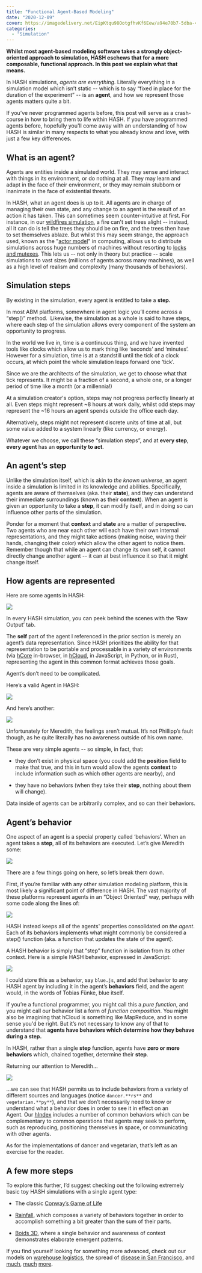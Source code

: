 ```yaml
---
title: "Functional Agent-Based Modeling"
date: "2020-12-09"
cover: https://imagedelivery.net/EipKtqu98OotgfhvKf6Eew/a94e70b7-5dba-47e6-beb6-244c5ce9f900/public
categories: 
  - "Simulation"
---
```


**Whilst most agent-based modeling software takes a strongly object-oriented approach to simulation, HASH eschews that for a more composable, functional approach. In this post we explain what that means.**

In HASH simulations, _agents are everything_. Literally everything in a simulation model which isn’t static -- which is to say “fixed in place for the duration of the experiment” -- is an **agent**, and how we represent those agents matters quite a bit.

If you’ve never programmed agents before, this post will serve as a crash-course in how to bring them to life within HASH. If you have programmed agents before, hopefully you'll come away with an understanding of how HASH is similar in many respects to what you already know and love, with just a few key differences.

## **What is an agent?**

Agents are entities inside a simulated world. They may sense and interact with things in its environment, or do nothing at all. They may learn and adapt in the face of their environment, or they may remain stubborn or inanimate in the face of existential threats.

In HASH, what an agent does is up to it. All agents are in charge of managing their own state, and any change to an agent is the result of an action it has taken. This can sometimes seem counter-intuitive at first. For instance, in our [wildfires simulation](https://hash.ai/@hash/wildfires-regrowth), a fire can't set trees alight -- instead, all it can do is tell the trees they should be on fire, and the trees then have to set themselves ablaze. But whilst this may seem strange, the approach used, known as the "[actor model](https://hash.ai/glossary/actor-model)" in computing, allows us to distribute simulations across huge numbers of machines without resorting to [locks and mutexes](https://en.wikipedia.org/wiki/Lock_(computer_science)). This lets us -- not only in theory but practice -- scale simulations to vast sizes (millions of agents across many machines), as well as a high level of realism and complexity (many thousands of behaviors).

## **Simulation steps**

By existing in the simulation, every agent is entitled to take a **step.**

In most ABM platforms, somewhere in agent logic you’ll come across a “step()” method.  Likewise, the simulation as a whole is said to have steps, where each step of the simulation allows every component of the system an opportunity to progress.

In the world we live in, time is a continuous thing, and we have invented tools like clocks which allow us to mark thing like ‘seconds’ and ‘minutes’. However for a simulation, time is at a standstill until the tick of a clock occurs, at which point the whole simulation leaps forward one ‘tick’.

Since we are the architects of the simulation, we get to choose what that tick represents. It might be a fraction of a second, a whole one, or a longer period of time like a month (or a millennia!)

At a simulation creator's option, steps may not progress perfectly linearly at all. Even steps might represent ~8 hours at work daily, whilst odd steps may represent the ~16 hours an agent spends outside the office each day.

Alternatively, steps might not represent discrete units of time at all, but some value added to a system linearly (like currency, or energy).

Whatever we choose, we call these “simulation steps”, and at **every step**, **every agent** has an **opportunity to act**.

## **An agent’s step**

Unlike the simulation itself, which is akin to _the known universe_, an agent inside a simulation is limited in its knowledge and abilities. Specifically, agents are aware of themselves (aka. their **state**), and they can understand their immediate surroundings (known as their **context**). When an agent is given an opportunity to take a **step**, it can modify itself, and in doing so can influence other parts of the simulation.

Ponder for a moment that **context** and **state** are a matter of perspective. Two agents who are near each other will each have their own internal representations, and they might take actions (making noise, waving their hands, changing their color) which allow the other agent to notice them.  Remember though that while an agent can change its own self, it cannot directly change another agent -- it can at best influence it so that it might change itself.

## **How agents are represented**

Here are some agents in HASH:

![](https://lh5.googleusercontent.com/57j9AedU5ccesB4cnBdLSPqbOiMMEQ_Uk3io2wc4av_pfnuhqFzRQA3BFvWIWzX6AiOj8DABGmTBqlOPYlj0otlBIIWsW56Pwvx3jB9IXoLWgnTxPW4v-f-lU-Gv6YujueQHGpI2)

In every HASH simulation, you can peek behind the scenes with the ‘Raw Output’ tab.

The **self** part of the agent I referenced in the prior section is merely an agent’s data representation. Since HASH prioritizes the ability for that representation to be portable and processable in a variety of environments (via [hCore](https://hash.ai/platform/core) in-browser, in [hCloud](https://hash.ai/platform/cloud), in JavaScript, in Python, or in Rust), representing the agent in this common format achieves those goals.

Agent’s don’t need to be complicated.

Here’s a valid Agent in HASH:

![](https://lh6.googleusercontent.com/jdGQVPzTL7Q1EoBjIScTtNWReYekw_4sGXMtNeLwaSMntMALCgx9a1GNimJN0DSEgNb1xDJqQFlic0WRc_t_VW1tALsmfO5nEeULBLmac9S8PO3T1DBalK2n94XeuwNk6nuEgcrQ)

And here’s another:

![](https://lh6.googleusercontent.com/Xv_VfP7PvK1fvspwx5lCDK9QSZQLxJiwhygG6ihbxX9DtNfrcHeGvPxiUvw_zmJ5ulI42dQpyrqUp4trH_ClvxIElzwvrMF46UUgN53idznWlUaB5UIQbmPONR1YIB8ATbQZo9OK)

Unfortunately for Meredith, the feelings aren’t mutual. It’s not Phillipp’s fault though, as he quite literally has no awareness outside of his own name.

These are very simple agents -- so simple, in fact, that:

- they don’t exist in physical space (you could add the **position** field to make that true, and this in turn would allow the agents **context** to include information such as which other agents are nearby), and

- they have no behaviors (when they take their **step**, nothing about them will change).

Data inside of agents can be arbitrarily complex, and so can their behaviors.

## **Agent’s behavior**

One aspect of an agent is a special property called ‘behaviors’. When an agent takes a **step**, all of its behaviors are executed. Let’s give Meredith some:

![](https://lh5.googleusercontent.com/G9xe5JCs_KMeerZOgR9OnyEuLFYfY3E2nAx-S7inAuJmHpkxtG39rtMaSl-99dPSsCbjuXfTgSyQUxgMrH0lnJezd7zGlpaRel5se2I6pxQ6AGBMEgZvnF4XgU796BXkNZ7HwjVU)

There are a few things going on here, so let’s break them down.

First, if you’re familiar with any other simulation modeling platform, this is most likely a significant point of difference in HASH. The vast majority of these platforms represent agents in an “Object Oriented” way, perhaps with some code along the lines of:

![](https://lh6.googleusercontent.com/y93wqxuDY5p1pJjoGXlAPcODUbls7ynTcwN_evV7HwnxfzCpqT5NJDmFcCpKxQZBEi3Hbl_PxOSqpm_iwGLTzY9DKRANACwOD-LalEo1kY9te4hIunj7lwV0WKlIxC_mpwBcRNlc)

HASH instead keeps all of the agents' properties consolidated _on the agent_. Each of its behaviors implements what might commonly be considered a step() function (aka. a function that updates the state of the agent).

A HASH behavior is simply that “step” function in isolation from its other context. Here is a simple HASH behavior, expressed in JavaScript:

![](https://lh3.googleusercontent.com/T9FXf1VQfECRwI8g032ZN4yREBSRvMM8LOZOE4uqH27uJX5NwmJohRClCITAXIHCV25n12zD_Ibe-HqZQUP30BJlJWagmNAEaatN5LKeubxMZQ6frVPr1KiPClhuEJJtWVS2vEsO)

I could store this as a behavior, say `blue.js`, and add that behavior to any HASH agent by including it in the agent’s **behaviors** field, and the agent would, in the words of Tobias Fünke, blue itself. 

If you’re a functional programmer, you might call this a _pure function_, and you might call our behavior list a form of _function composition_. You might also be imagining that hCloud is something like MapReduce, and in some sense you'd be right. But it’s not necessary to know any of that to understand that **agents have behaviors which determine how they behave during a step.**

In HASH, rather than a single **step** function, agents have **zero or more behaviors** which, chained together, determine their **step**.

Returning our attention to Meredith...

![](https://lh5.googleusercontent.com/G9xe5JCs_KMeerZOgR9OnyEuLFYfY3E2nAx-S7inAuJmHpkxtG39rtMaSl-99dPSsCbjuXfTgSyQUxgMrH0lnJezd7zGlpaRel5se2I6pxQ6AGBMEgZvnF4XgU796BXkNZ7HwjVU)

...we can see that HASH permits us to include behaviors from a variety of different sources and languages (notice `dancer.**rs**` and `vegetarian.**py**`), and that we don’t necessarily need to know or understand what a behavior does in order to see it in effect on an Agent. Our [hIndex](https://hash.ai/index) includes a number of common behaviors which can be complementary to common operations that agents may seek to perform, such as reproducing, positioning themselves in space, or communicating with other agents.

As for the implementations of dancer and vegetarian, that’s left as an exercise for the reader.

## **A few more steps**

To explore this further, I’d suggest checking out the following extremely basic toy HASH simulations with a single agent type:

- The classic [Conway’s Game of Life](https://hash.ai/@hash/conways-game-of-life) 

- [Rainfall](https://hash.ai/@hash/rainfall), which composes a variety of behaviors together in order to accomplish something a bit greater than the sum of their parts.

- [Boids 3D](https://hash.ai/@hash/boids-3d), where a single behavior and awareness of context demonstrates elaborate emergent patterns.

If you find yourself looking for something more advanced, check out our models on [warehouse logistics](https://hash.ai/@hash/warehouse-logistics), the spread of [disease in San Francisco](https://hash.ai/@hash/city-infection-model), and [much](https://hash.ai/@hash/air-defense-system), [much](https://hash.ai/@hash/traffic-intersection) [more](https://hash.ai/@hash/warehouse-conveyor1).

